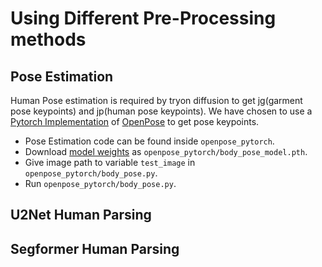 # Using Different Pre-Processing methods

## Pose Estimation
Human Pose estimation is required by tryon diffusion to get jg(garment pose keypoints) and jp(human pose keypoints).
We have chosen to use a [Pytorch Implementation](https://github.com/Hzzone/pytorch-openpose) of [OpenPose](https://github.com/CMU-Perceptual-Computing-Lab/openpose) to get pose keypoints.

* Pose Estimation code can be found inside `openpose_pytorch`.
* Download [model weights](https://drive.google.com/drive/folders/1JsvI4M4ZTg98fmnCZLFM-3TeovnCRElG?usp=sharing) as `openpose_pytorch/body_pose_model.pth`.
* Give image path to variable `test_image` in `openpose_pytorch/body_pose.py`.
* Run `openpose_pytorch/body_pose.py`.


## U2Net Human Parsing


## Segformer Human Parsing
